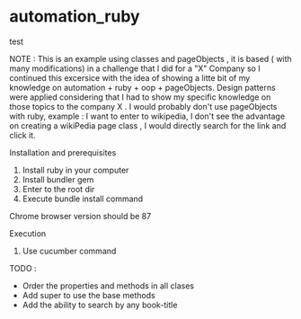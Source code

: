 # automation_ruby
test


NOTE : This is an example using classes and pageObjects , it is based ( with many modifications) in a challenge that I did for a "X" Company so I continued
this excersice with the idea of showing a litte bit of my knowledge on automation + ruby + oop + pageObjects.
Design patterns were applied considering that I had to show my specific knowledge on those topics to the company X . I would probably don't use pageObjects
with ruby, example : I want to enter to wikipedia, I don't see the advantage on creating a wikiPedia page class , I would directly search for the link and click it.


Installation and prerequisites


1. Install ruby in your computer
2. Install bundler gem
3. Enter to the root dir
4. Execute bundle install command

Chrome browser version should be 87

Execution

1. Use cucumber command


TODO : 

- Order the properties and methods in all clases
- Add super to use the base methods
- Add the ability to search by any book-title